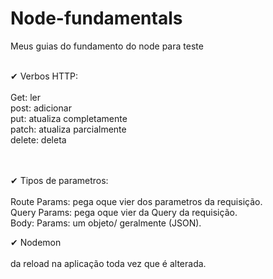 # Node-fundamentals

Meus guias do fundamento do node para teste

<br> 
✔ Verbos HTTP:
<br>
<br>
Get: ler
<br>
post: adicionar
<br>
put: atualiza completamente
<br>
patch: atualiza parcialmente 
<br>
delete: deleta
<br>
<br>
<br>


✔ Tipos de parametros:
<br>
<br>
Route Params: pega oque vier dos parametros da requisição.
<br>
Query Params: pega oque vier da Query da requisição.
<br>
Body: Params: um objeto/ geralmente (JSON).
<br>

✔ Nodemon
<br>
<br>
da reload na aplicação toda vez que é alterada.
